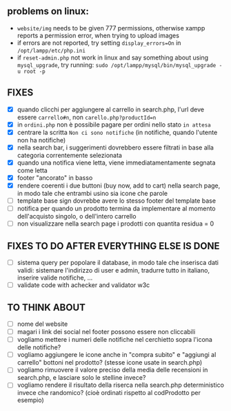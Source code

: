 ## problems on linux:
- `website/img` needs to be given 777 permissions, otherwise xampp reports a permission error, when trying to upload images
- if errors are not reported, try setting `display_errors=On` in `/opt/lampp/etc/php.ini`
- if `reset-admin.php` not work in linux and say something about using `mysql_upgrade`, try running: `sudo /opt/lampp/mysql/bin/mysql_upgrade -u root -p`

## FIXES

- [x] quando clicchi per aggiungere al carrello in search.php, l'url deve essere `carrello#n`, non `carello.php?productId=n`
- [x] in `ordini.php` non è possibile pagare per ordini nello stato `in attesa`
- [x] centrare la scritta `Non ci sono notifiche` (in notifiche, quando l'utente non ha notifiche)
- [x] nella search bar, i suggerimenti dovrebbero essere filtrati in base alla categoria correntemente selezionata
- [x] quando una notifica viene letta, viene immediatamentamente segnata come letta
- [x] footer "ancorato" in basso
- [x] rendere coerenti i due buttoni (buy now, add to cart) nella search page, in modo tale che entrambi usino sia icone che parole 
- [ ] template base sign dovrebbe avere lo stesso footer del template base
- [ ] notifica per quando un prodotto termina da implementare al momento dell'acquisto singolo, o dell'intero carrello
- [ ] non visualizzare nella search page i prodotti con quantita residua = 0

## FIXES TO DO AFTER EVERYTHING ELSE IS DONE

- [ ] sistema query per popolare il database, in modo tale che inserisca dati validi: sistemare l'indirizzo di user e admin, tradurre tutto in italiano, inserire valide notifiche, ...
- [ ] validate code with achecker and validator w3c

## TO THINK ABOUT

- [ ] nome del website
- [ ] magari i link dei social nel footer possono essere non cliccabili
- [ ] vogliamo mettere i numeri delle notifiche nel cerchietto sopra l'icona delle notifiche?
- [ ] vogliamo aggiungere le icone anche in "compra subito" e "aggiungi al carrello" bottoni nel prodotto? (stesse icone usate in search.php)
- [ ] vogliamo rimuovere il valore preciso della media delle recensioni in search.php, e lasciare solo le stelline invece?
- [ ] vogliamo rendere il risultato della riserca nella search.php deterministico invece che randomico? (cioè ordinati rispetto al codProdotto per esempio)
